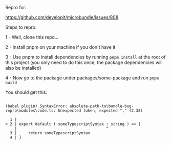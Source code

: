 Repro for:

https://github.com/developit/microbundle/issues/808


Steps to repro:

1 - Well, clone this repo...

2 - Install pnpm on your machine if you don't have it

3 - Use pnpm to install dependencies by running `pnpm install` at the root of this project (you only need to do this once, the package dependencies will also be installed)

4 - Now go to the package under packages/some-package and run `pnpm build`

You should get this:

```

(babel plugin) SyntaxError: absolute-path-to\bundle-bug-repro\modules\code.ts: Unexpected token, expected "," (2:38)

  1 |
> 2 | export default ( someTypescriptSyntax : string ) => {
    |                                       ^
  3 |     return someTypescriptSyntax
  4 | }

```


